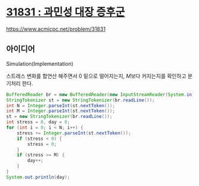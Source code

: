 # [31831 : 과민성 대장 증후군](https://www.acmicpc.net/problem/31831)
https://www.acmicpc.net/problem/31831

## 아이디어
Simulation(Implementation)

스트레스 변화를 합연산 해주면서 0 밑으로 떨어지는지, $M$보다 커지는지를 확인하고 분기처리 한다.
```java
BufferedReader br = new BufferedReader(new InputStreamReader(System.in));
StringTokenizer st = new StringTokenizer(br.readLine());
int N = Integer.parseInt(st.nextToken());
int M = Integer.parseInt(st.nextToken());
st = new StringTokenizer(br.readLine());
int stress = 0, day = 0;
for (int i = 0; i < N; i++) {
    stress += Integer.parseInt(st.nextToken());
    if (stress < 0) {
        stress = 0;
    }
    if (stress >= M) {
        day++;
    }
}
System.out.println(day);
```